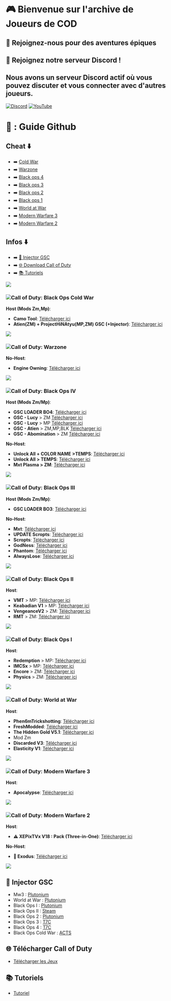 # 🎮 **Bienvenue sur l'archive de Joueurs de COD** 

## 🎉 Rejoignez-nous pour des aventures épiques 

## 📢 Rejoignez notre serveur Discord ! 
Nous avons un serveur Discord actif où vous pouvez discuter et vous connecter avec d'autres joueurs.
---

[![Discord](https://dcbadge.limes.pink/api/server/https://discord.gg/cod-fr)](https://discord.gg/cod-fr)
[![YouTube](https://img.shields.io/badge/YouTube-FF0000?style=for-the-badge&logo=youtube&logoColor=white)](https://www.youtube.com/channel/UCemI3wc64mr-lCyVysZZ0Eg)
# 🦮 : Guide Github 
## Cheat ⬇️
- ➡️  [Cold War](https://github.com/ZeusEnYz01d/RoY-ChEaT?tab=readme-ov-file#)
- ➡️  [Warzone](https://github.com/ZeusEnYz01d/RoY-ChEaT?tab=readme-ov-file#-1) 
- ➡️  [Black ops 4](https://github.com/ZeusEnYz01d/RoY-ChEaT?tab=readme-ov-file#-2)  
- ➡️  [Black ops 3](https://github.com/ZeusEnYz01d/RoY-ChEaT?tab=readme-ov-file#-3) 
- ➡️  [Black ops 2](https://github.com/ZeusEnYz01d/RoY-ChEaT?tab=readme-ov-file#-4)
- ➡️  [Black ops 1](https://github.com/ZeusEnYz01d/RoY-ChEaT?tab=readme-ov-file#-5)
- ➡️  [World at War](https://github.com/ZeusEnYz01d/RoY-ChEaT?tab=readme-ov-file#-6)
- ➡️  [Modern Warfare 3](https://github.com/ZeusEnYz01d/RoY-ChEaT?tab=readme-ov-file#-8)
- ➡️  [Modern Warfare 2](https://github.com/ZeusEnYz01d/RoY-ChEaT?tab=readme-ov-file#-8)
## Infos ⬇️ 
- ➡️  [💉 Injector GSC](https://github.com/ZeusEnYz01d/RoY-ChEaT?tab=readme-ov-file#-injector-gsc)
- ➡️  [🌐 Download Call of Duty](https://github.com/ZeusEnYz01d/RoY-ChEaT?tab=readme-ov-file#-t%C3%A9l%C3%A9charger-call-of-duty) 
- ➡️  [📚 Tutoriels](https://github.com/ZeusEnYz01d/RoY-ChEaT?tab=readme-ov-file#-tutoriels) 


<img src="https://user-images.githubusercontent.com/73097560/115834477-dbab4500-a447-11eb-908a-139a6edaec5c.gif"><br>

### ![Call of Duty: Black Ops Cold War](https://img.shields.io/badge/Cold%20War-5865F2?style=flat&logo=discord&logoColor=white)

**Host (Mods Zm,Mp)**:
- **Camo Tool**: [Télécharger ici](http://joueursdecodfr.mygamesonline.org/leak/Release.rar)
- **Atien(ZM) + ProjectHiNAtyu(MP,ZM) GSC (+Injector)**: [Télécharger ici](http://joueursdecodfr.mygamesonline.org/leak/acts.zip)


<img src="https://user-images.githubusercontent.com/73097560/115834477-dbab4500-a447-11eb-908a-139a6edaec5c.gif"><br>

### ![Call of Duty: Warzone](https://img.shields.io/badge/Warzone$-0052CC?style=for-the-badge&logo=Jira&logoColor=white)

**No-Host**:
- **Engine Owning**: [Télécharger ici](https://discord.gg/cod-fr)
 
<img src="https://user-images.githubusercontent.com/73097560/115834477-dbab4500-a447-11eb-908a-139a6edaec5c.gif"><br>

### ![Call of Duty: Black Ops IV](https://img.shields.io/badge/Black_Ops%204-44D62D?style=for-the-badge&logo=razer&logoColor=252525)

**Host (Mods Zm/Mp)**:
- **GSC LOADER BO4**: [Télécharger ici](http://joueursdecodfr.mygamesonline.org/leak/Gsc%20.Loader%20BO4.rar)
- **GSC - Lucy** > ZM [Télécharger ici](https://github.com/TheUnknownCod3r/BO4-Lucy-Menu)
- **GSC - Lucy** > MP [Télécharger ici](https://github.com/TheUnknownCod3r/BO4-Lucy-MP-Base)
- **GSC - Atien** > ZM,MP,BLK [Télécharger ici](https://github.com/ate47/t8-atian-menu/releases/tag/latest_build)
- **GSC - Abomination** > ZM [Télécharger ici](https://github.com/SirCryptic/Abomination-Unofficial)

**No-Host**:
- **Unlock All + COLOR NAME >TEMPS**: [Télécharger ici](http://joueursdecodfr.mygamesonline.org/leak/Color+Unlock.dll)
- **Unlock All > TEMPS**: [Télécharger ici](https://mega.nz/file/UasjBQJZ#3MT20fpnCZh3D73zBIh6yIX2yNT6Bh3SydtkG62DZMY)
- **Mxt Plasma > ZM**: [Télécharger ici](https://www.mediafire.com/file/2wbkjexl6csztp7/MXT_BO4_1.0.1.dll/file)

<img src="https://user-images.githubusercontent.com/73097560/115834477-dbab4500-a447-11eb-908a-139a6edaec5c.gif"><br>


### ![Call of Duty: Black Ops III](https://img.shields.io/badge/Black_Ops_3-E50914?style=for-the-badge&logo=netflix&logoColor=white)

**Host (Mods Zm/Mp)**:
- **GSC LOADER BO3**: [Télécharger ici](https://www.mediafire.com/file/cgy6n21tlyy7bfm/GSC+injector.zip/file)

**No-Host**:
- **Mxt**: [Télécharger ici](https://www.mediafire.com/file/zq2w719xpfjpk05/MXT+1.1.2.zip/file)
- **UPDATE Scropts**: [Télécharger ici](http://joueursdecodfr.mygamesonline.org/leak/Scropts%20QOL%20v2.1.0__.dll)
- **Scropts**: [Télécharger ici](https://mega.nz/file/oaUmDRLb#lLC9fxgjiFBL09wjCOBr7B13OaoKrwLXXo3GzEr5UuU)
- **GodNess**: [Télécharger ici](https://pastebin.com/iUVPmvRx)
- **Phantom**: [Télécharger ici](https://mega.nz/file/tWVkhRia#JehoVcYGJkFXhKOSiu0pSQTLBUaB3wIHuWPIwbzhP7I)
- **AlwaysLose**: [Télécharger ici](https://discord.gg/cod-fr)

<img src="https://user-images.githubusercontent.com/73097560/115834477-dbab4500-a447-11eb-908a-139a6edaec5c.gif"><br>

### ![Call of Duty: Black Ops II](https://img.shields.io/badge/Black_Ops_2-0000CC?style=for-the-badge&logo=audacity&logoColor=white)


**Host**:
- **VMT** > MP: [Télécharger ici](https://www.mediafire.com/file/46f0gswvus88jpu/vmt_mod_menu-compiled.gsc/file)
- **Keabadian V1** > MP: [Télécharger ici](https://www.mediafire.com/file/tuk22bp83ozkevw/Keabadian_v2.0.zip/file)
- **VengeanceV2** > ZM: [Télécharger ici](https://drive.proton.me/urls/YKPKX26Z0G#rPnuRnlAe6wj)
- **RMT** > ZM: [Télécharger ici](https://www.mediafire.com/file/ow37neconkyelr1/rmt_zombies_menu_v2.6_mod_menu-compiled.gsc/file)

<img src="https://user-images.githubusercontent.com/73097560/115834477-dbab4500-a447-11eb-908a-139a6edaec5c.gif"><br>

### ![Call of Duty: Black Ops I](https://img.shields.io/badge/Black_Ops_1-111927?style=for-the-badge&logo=Hack%20The%20Box&logoColor=9FEF00)

**Host**:
- **Redemption** > MP: [Télécharger ici](https://github.com/roachnacs/redemption-bo1-gsc/releases/tag/v2.1)
- **IMCSx** > MP: [Télécharger ici](http://joueursdecodfr.mygamesonline.org/leak/mp_iMCSxs_Mod_Menu.rar) 
- **Encore** > ZM: [Télécharger ici](https://www.mediafire.com/file/z2l7dtufsyg2ejv/EncoreV8+Zombies.rar/file)
- **Physics** > ZM: [Télécharger ici](https://mega.nz/file/vdsAnQgA#LcQE-KsRFHbCYZQWwXzthG8N3cZNijYyYZRdLDQKLPo)

<img src="https://user-images.githubusercontent.com/73097560/115834477-dbab4500-a447-11eb-908a-139a6edaec5c.gif"><br>


### ![Call of Duty: World at War](https://img.shields.io/badge/World_at%20_War-FCC624?style=for-the-badge&logo=linux&logoColor=black)

**Host**:
- **Phen6mTrickshotting**: [Télécharger ici](https://www.mediafire.com/file/nxo4d0h11nzph1l/phen6m_World_at_War_v4_%2528PC%2529.rar/file)
- **FreshModded**: [Télécharger ici](https://www.mediafire.com/file/qpokcmor7ozmf0i/Fresh+Modders+-+T4+Mod+Menu.7z/file)
- **The Hidden Gold V5.1**: [Télécharger ici](https://drive.google.com/file/d/1nHvUu-q_v77trTqBmix6vDVNyZx9oFGc/view?usp=drive_link)
- Mod Zm
- **Discarded V3**: [Télécharger ici](https://www.mediafire.com/file/9nd4586xx0fhehv/Discarded+V3+-+T4+Mod+Menu.7z/file)
- **Elasticity V1**: [Télécharger ici](https://mega.nz/file/TZwHXKyY#2Lb6WYIjiBCDKvvUjRBVPPNIxXv35KJogWM3BzAuyS0)

<img src="https://user-images.githubusercontent.com/73097560/115834477-dbab4500-a447-11eb-908a-139a6edaec5c.gif"><br>


### ![Call of Duty: Modern Warfare 3](https://img.shields.io/badge/M_W_3-60a5fa?style=for-the-badge&logo=biome&logoColor=white)

**Host**:
- **Apocalypse**: [Télécharger ici](https://www.mediafire.com/file/fecf58y7561pzpr/Apocalypse+MW3+Menu.rar/file)

<img src="https://user-images.githubusercontent.com/73097560/115834477-dbab4500-a447-11eb-908a-139a6edaec5c.gif"><br>

### ![Call of Duty: Modern Warfare 2](https://img.shields.io/badge/MW2-EE4C2C?style=for-the-badge&logo=pytorch&logoColor=white)

**Host**:
- **⚠ XEPixTVx V18 : Pack (Three-in-One)**: [Télécharger ici](http://joueursdecodfr.mygamesonline.org/leak/xePixTvx_V18.rar)

**No-Host**:
- **💫 Exodus**: [Télécharger ici](http://joueursdecodfr.mygamesonline.org/leak/Exodus-IW4x.dll)

<img src="https://user-images.githubusercontent.com/73097560/115834477-dbab4500-a447-11eb-908a-139a6edaec5c.gif"><br>

## 💉 Injector GSC 
- Mw3 : [Plutonium](https://plutonium.pw/docs/modding/loading-mods/#:~:text=1.%20Navigate%20to%20the%20T6%20Plutonium%20scripts%20folder%20by%20pressing%20Win%2BR%20and%20pasting%20%25localappdata%25%5CPlutonium%5Cstorage%5Ct6%5Cscripts%20into%20it%2C%20and%20hitting%20Ok.)
- World at War : [Plutonium](https://plutonium.pw/docs/modding/loading-mods/#:~:text=1.%20Navigate%20to%20the%20T6%20Plutonium%20scripts%20folder%20by%20pressing%20Win%2BR%20and%20pasting%20%25localappdata%25%5CPlutonium%5Cstorage%5Ct6%5Cscripts%20into%20it%2C%20and%20hitting%20Ok.)
- Black Ops I : [Plutonium](https://plutonium.pw/docs/modding/loading-mods/#:~:text=1.%20Navigate%20to%20the%20T6%20Plutonium%20scripts%20folder%20by%20pressing%20Win%2BR%20and%20pasting%20%25localappdata%25%5CPlutonium%5Cstorage%5Ct6%5Cscripts%20into%20it%2C%20and%20hitting%20Ok.)
- Black Ops II : [Steam](https://mega.nz/file/hDoGwAbR#j-9i3oIZyiAz13FULRTaxAiKQcSCOXo-44Lr977YfcQ)
- Black Ops 2 : [Plutonium](https://plutonium.pw/docs/modding/loading-mods/#:~:text=1.%20Navigate%20to%20the%20T6%20Plutonium%20scripts%20folder%20by%20pressing%20Win%2BR%20and%20pasting%20%25localappdata%25%5CPlutonium%5Cstorage%5Ct6%5Cscripts%20into%20it%2C%20and%20hitting%20Ok.)
- Black Ops 3 : [T7C](https://github.com/shiversoftdev/t7-compiler/releases/tag/current)
- Black Ops 4 : [T7C](https://github.com/shiversoftdev/t7-compiler/releases/tag/current)
- Black Ops Cold War : [ACTS](http://joueursdecodfr.mygamesonline.org/leak/Inject%20Cold%20War.zip) 

## 🌐 Télécharger Call of Duty
- [Télécharger les Jeux](http://cod-fr.mygamesonline.org/jeux/index.html)

## 📚 Tutoriels 
- [Tutoriel](https://zeusenyz01d.github.io/hello.html)
